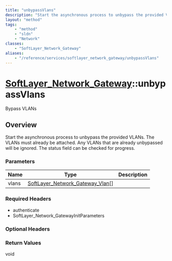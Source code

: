 ```yaml
---
title: "unbypassVlans"
description: "Start the asynchronous process to unbypass the provided VLANs. The VLANs must already be attached. Any VLANs that are al... "
layout: "method"
tags:
    - "method"
    - "sldn"
    - "Network"
classes:
    - "SoftLayer_Network_Gateway"
aliases:
    - "/reference/services/softlayer_network_gateway/unbypassVlans"
---
```

# [SoftLayer_Network_Gateway](/reference/services/SoftLayer_Network_Gateway)::unbypassVlans

Bypass VLANs


## Overview 
Start the asynchronous process to unbypass the provided VLANs. The VLANs must already be attached. Any VLANs that are already unbypassed will be ignored. The status field can be checked for progress. 

### Parameters 
|Name | Type | Description |
| --- | --- | --- |
|vlans| <a href='/reference/datatypes/SoftLayer_Network_Gateway_Vlan'>SoftLayer_Network_Gateway_Vlan[] </a>| |


### Required Headers
* authenticate
* SoftLayer_Network_GatewayInitParameters

### Optional Headers

### Return Values
void

